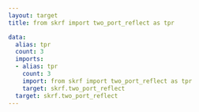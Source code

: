 ```yaml
---
layout: target
title: from skrf import two_port_reflect as tpr

data:
  alias: tpr
  count: 3
  imports:
  - alias: tpr
    count: 3
    import: from skrf import two_port_reflect as tpr
    target: skrf.two_port_reflect
  target: skrf.two_port_reflect
---
```

